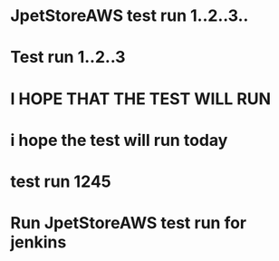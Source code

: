 # JpetStoreAWS test run 1..2..3..
# Test run 1..2..3
# I HOPE THAT THE TEST WILL RUN
# i hope the test will run today
# test run 1245
# Run JpetStoreAWS test run for jenkins
